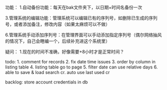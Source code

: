 功能：
1.自动备份功能：每天在bak文件夹下，以日期+时间名备份一次

[//]: # (2.批量生成功能：可以一次性按相同的输入的内容生成多台机器的序列号，并且方便复制)
3.管理系统的编辑功能：管理系统可以编辑已有的序列号，如删除已生成的序列号，或者添加备注，修改内容（如果太麻烦可以不做）

[//]: # (4.汇总界面的筛选功能：如可以筛选已删除的序列号，或可按关键词筛选（如果太麻烦可以不做）)
[//]: # (5.避免被客户问候功能：避免生成能组成为三位字母英文单词的序列号，如231226BAD，当然还有类似于DSB、NMB、QSB等等。。（手动添加？）)
6.管理系统手动添加序列号：在管理界面可以手动添加指定序列号（偶尔网络抽风的情况下，自己会瞎编一个，后续补充进这个系统里）

疑问：
1.现在的时间不准确，好像需要+8小时才是正常时间？


todo:
    1. comment for records
    2. fix date time issues
    3. order by column in listing table
    4. listing table go to page
    5. filter date can use relative days
    6. able to save & load search cr. auto use last used cr
    
backlog:
store account credentials in db
